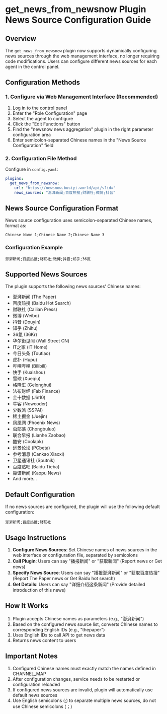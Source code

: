 # get_news_from_newsnow Plugin News Source Configuration Guide

## Overview

The `get_news_from_newsnow` plugin now supports dynamically configuring news sources through the web management interface, no longer requiring code modifications. Users can configure different news sources for each agent in the control panel.

## Configuration Methods

### 1. Configure via Web Management Interface (Recommended)

1. Log in to the control panel
2. Enter the "Role Configuration" page
3. Select the agent to configure
4. Click the "Edit Functions" button
5. Find the "newsnow news aggregation" plugin in the right parameter configuration area
6. Enter semicolon-separated Chinese names in the "News Source Configuration" field

### 2. Configuration File Method

Configure in `config.yaml`:

```yaml
plugins:
  get_news_from_newsnow:
    url: "https://newsnow.busiyi.world/api/s?id="
    news_sources: "澎湃新闻;百度热搜;财联社;微博;抖音"
```

## News Source Configuration Format

News source configuration uses semicolon-separated Chinese names, format as:

```
Chinese Name 1;Chinese Name 2;Chinese Name 3
```

### Configuration Example

```
澎湃新闻;百度热搜;财联社;微博;抖音;知乎;36氪
```

## Supported News Sources

The plugin supports the following news sources' Chinese names:

- 澎湃新闻 (The Paper)
- 百度热搜 (Baidu Hot Search)
- 财联社 (Cailian Press)
- 微博 (Weibo)
- 抖音 (Douyin)
- 知乎 (Zhihu)
- 36氪 (36Kr)
- 华尔街见闻 (Wall Street CN)
- IT之家 (IT Home)
- 今日头条 (Toutiao)
- 虎扑 (Hupu)
- 哔哩哔哩 (Bilibili)
- 快手 (Kuaishou)
- 雪球 (Xueqiu)
- 格隆汇 (Gelonghui)
- 法布财经 (Fab Finance)
- 金十数据 (Jin10)
- 牛客 (Nowcoder)
- 少数派 (SSPAI)
- 稀土掘金 (Juejin)
- 凤凰网 (Phoenix News)
- 虫部落 (Chongbuluo)
- 联合早报 (Lianhe Zaobao)
- 酷安 (Coolapk)
- 远景论坛 (PCbeta)
- 参考消息 (Cankao Xiaoxi)
- 卫星通讯社 (Sputnik)
- 百度贴吧 (Baidu Tieba)
- 靠谱新闻 (Kaopu News)
- And more...

## Default Configuration

If no news sources are configured, the plugin will use the following default configuration:

```
澎湃新闻;百度热搜;财联社
```

## Usage Instructions

1. **Configure News Sources**: Set Chinese names of news sources in the web interface or configuration file, separated by semicolons
2. **Call Plugin**: Users can say "播报新闻" or "获取新闻" (Report news or Get news)
3. **Specify News Source**: Users can say "播报澎湃新闻" or "获取百度热搜" (Report The Paper news or Get Baidu hot search)
4. **Get Details**: Users can say "详细介绍这条新闻" (Provide detailed introduction of this news)

## How It Works

1. Plugin accepts Chinese names as parameters (e.g., "澎湃新闻")
2. Based on the configured news source list, converts Chinese names to corresponding English IDs (e.g., "thepaper")
3. Uses English IDs to call API to get news data
4. Returns news content to users

## Important Notes

1. Configured Chinese names must exactly match the names defined in CHANNEL_MAP
2. After configuration changes, service needs to be restarted or configuration reloaded
3. If configured news sources are invalid, plugin will automatically use default news sources
4. Use English semicolons (;) to separate multiple news sources, do not use Chinese semicolons (；)
